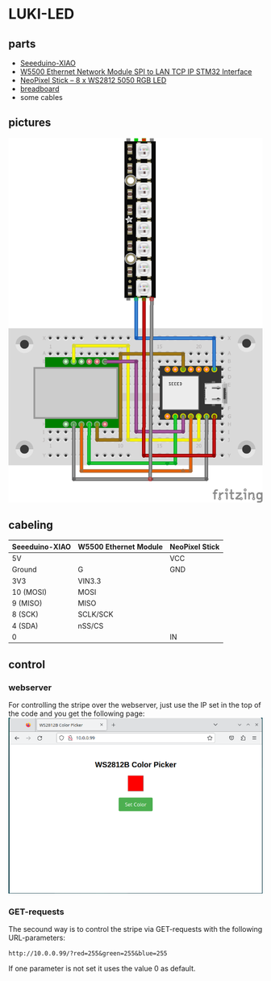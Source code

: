 # LUKI-LED
## parts
* [Seeeduino-XIAO](https://wiki.seeedstudio.com/Seeeduino-XIAO/)
* [W5500 Ethernet Network Module SPI to LAN TCP IP STM32 Interface](https://www.amazon.de/Hailege-Ethernet-Network-Interface-WIZ820io/dp/B0B775X737)
* [NeoPixel Stick – 8 x WS2812 5050 RGB LED](https://www.berrybase.de/en/neopixel-stick-mit-8-ws2812-5050-rgb-leds)
* [breadboard]()
* some cables

## pictures
![](lukiled.png)
## cabeling
| Seeeduino-XIAO | W5500 Ethernet Module | NeoPixel Stick |
| ------------- | ------------- | ------------- |
| 5V  | | VCC  |
| Ground  | G  | GND  |
| 3V3 | VIN3.3
| 10 (MOSI) | MOSI
| 9 (MISO) | MISO
| 8 (SCK) | SCLK/SCK
| 4 (SDA) | nSS/CS
| 0 | | IN

## control
### webserver
For controlling the stripe over the webserver, just use the IP set in the top of the code and you get the following page:<br>
![](webserver.png)
### GET-requests
The secound way is to control the stripe via GET-requests with the following URL-parameters:
```
http://10.0.0.99/?red=255&green=255&blue=255
```
If one parameter is not set it uses the value 0 as default.